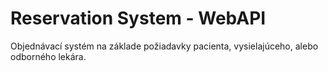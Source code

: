 # Reservation System - WebAPI

Objednávací systém na základe požiadavky pacienta, vysielajúceho, alebo odborného lekára.
